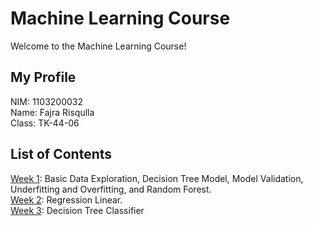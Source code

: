 # Machine Learning Course
Welcome to the Machine Learning Course!

## My Profile
NIM: 1103200032\
Name: Fajra Risqulla\
Class: TK-44-06

## List of Contents

[Week 1](https://github.com/cisnux-seed/course-machine-learning/tree/main/week_1): Basic Data Exploration, Decision Tree Model, Model Validation, Underfitting and Overfitting, and Random Forest.\
[Week 2](https://github.com/cisnux-seed/course-machine-learning/tree/main/week_2): Regression Linear.\
[Week 3](https://github.com/cisnux-seed/course-machine-learning/tree/main/week_3): Decision Tree Classifier
